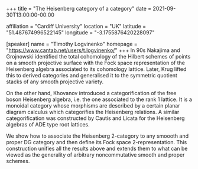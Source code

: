 +++
title = "The Heisenberg category of a category"
date = 2021-09-30T13:00:00-00:00

affiliation = "Cardiff University"
location = "UK"
latitude = "51.487674996522145"
longitude = "-3.1755876420228097"

[speaker]
  name = "Timothy Logvinenko"
  homepage = "https://www.cantab.net/users/t.logvinenko/"
+++
In 90s Nakajima and Grojnowski identified the total cohomology of the Hilbert schemes of points on a smooth projective surface with the Fock space representation of the Heisenberg algebra associated to its cohomology lattice. Later, Krug lifted this to derived categories
and generalised it to the symmetric quotient stacks of any smooth projective variety.

On the other hand, Khovanov introduced a categorification of the free boson Heisenberg algebra, i.e. the one associated to the rank 1 lattice. It is a monoidal category whose
morphisms are described by a certain planar diagram calculus which categorifies the Heisenberg relations. A similar categorification was constructed by Cautis and Licata for the Heisenberg algebras of ADE type root lattices.

We show how to associate the Heisenberg 2-category to any smoooth and proper DG category and then define its Fock space 2-representation. This construction unifies all the results above and extends them to what can be viewed as the generality of arbitrary noncommutative smooth and proper schemes.
